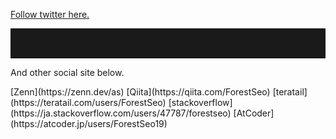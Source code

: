 <a href="https://twitter.com/intent/follow?screen_name=_ForestSeo_">Follow twitter here.</a>
<hr style="height:3rem"></div>
<p>And other social site below.</p>
[Zenn](https://zenn.dev/as)
[Qiita](https://qiita.com/ForestSeo)
[teratail](https://teratail.com/users/ForestSeo)
[stackoverflow](https://ja.stackoverflow.com/users/47787/forestseo)
[AtCoder](https://atcoder.jp/users/ForestSeo19)
